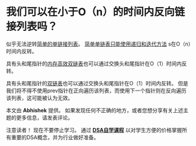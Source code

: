 # 我们可以在小于O（n）的时间内反向链接列表吗？

似乎无法逆转[简单的单链接列表](http://quiz.geeksforgeeks.org/linked-list-set-1-introduction/)。 [简单单链表只能使用递归和迭代方法](https://www.geeksforgeeks.org/write-a-function-to-reverse-the-nodes-of-a-linked-list/) s在O（n）时间内反转。

具有头和尾指针的[内存高效双链表](https://www.geeksforgeeks.org/xor-linked-list-a-memory-efficient-doubly-linked-list-set-1/)也可以通过交换头和尾指针在O（1）时间内反转。

具有头和尾指针的[双链表](http://quiz.geeksforgeeks.org/doubly-linked-list/)也可以通过交换头和尾指针在O（1）时间内反转。 但是我们将不得不使用prev指针在正向遍历该列表，而使用下一个指针则在反向遍历该列表，这可能被认为无效。

本文由 **Abhishek** 提供。 如果发现任何不正确的地方，或者您想分享有关上述主题的更多信息，请发表评论。

注意读者！ 现在不要停止学习。 通过 [**DSA自学课程**](https://practice.geeksforgeeks.org/courses/dsa-self-paced?utm_source=geeksforgeeks&utm_medium=article&utm_campaign=gfg_article_dsa_content_bottom) 以对学生方便的价格掌握所有重要的DSA概念，并为行业做好准备。